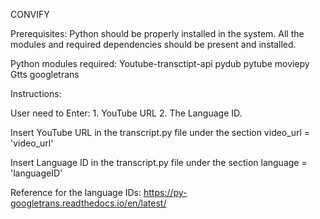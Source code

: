 CONVIFY



Prerequisites:
Python should be properly installed in the system.
All the modules and required dependencies should be present and installed.




Python modules required:
Youtube-transctipt-api
pydub
pytube
moviepy
Gtts
googletrans



Instructions:

User need to Enter: 1. YouTube URL 2. The Language ID.

Insert YouTube URL in the transcript.py file under the section video_url = 'video_url'

Insert Language ID in the transcript.py file under the section language = 'languageID'


Reference for the language IDs:
https://py-googletrans.readthedocs.io/en/latest/
